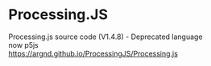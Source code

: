 # Processing.JS
Processing.js source code (V1.4.8) - Deprecated language\
now p5js\
https://argnd.github.io/ProcessingJS/Processing.js
